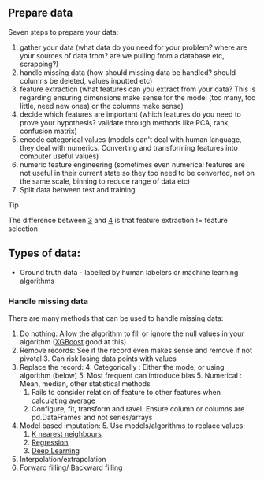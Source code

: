 
## Prepare data
Seven steps to prepare your data:
1. gather your data (what data do you need for your problem? where are your sources of data from? are we pulling from a database etc, scrapping?)
2. handle missing data (how should missing data be handled? should columns be deleted, values inputted etc)
3. feature extraction (what features can you extract from your data? This is regarding ensuring dimensions make sense for the model (too many, too little, need new ones) or the columns make sense)
4. decide which features are important (which features do you need to prove your hypothesis? validate through methods like PCA, rank, confusion matrix)
5. encode categorical values (models can't deal with human language, they deal with numerics. Converting and transforming features into computer useful values)
6. numeric feature engineering (sometimes even numerical features are not useful in their current state so they too need to be converted, not on the same scale, binning to reduce range of data etc)
7. Split data between test and training

> [!TIP]
> The difference between [3](#prepare-data) and [4](#prepare-data) is that feature extraction != feature selection

## Types of data:
- Ground truth data - labelled by human labelers or machine learning algorithms

### Handle missing data
There are many methods that can be used to handle missing data:

1. Do nothing: Allow the algorithm to fill or ignore the null values in your algorithm ([XGBoost](../Machine_Learning/MLTheory/README.md#overview---ensembleboosting) good at this)
2. Remove records: See if the record even makes sense and remove if not pivotal
   3. Can risk losing data points with values
3. Replace the record:
   4. Categorically : Either the mode, or using algorithm (below)
      5. Most frequent can introduce bias
   5. Numerical : Mean, median, other statistical methods
      1. Fails to consider relation of feature to other features when calculating average
      2. Configure, fit, transform and ravel. Ensure column or columns are pd.DataFrames and not series/arrays
4. Model based imputation:
   5. Use models/algorithms to replace values: 
      1. [K nearest neighbours](../Machine_Learning/MLTheory/README.md#nearest-neighbour),
      2. [Regression](../Machine_Learning/MLTheory/README.md#linear-regression),
      3. [Deep Learning](../Machine_Learning/MLTheory/README.md#overview---deep-learning)
6. Interpolation/extrapolation
7. Forward filling/ Backward filling
